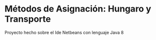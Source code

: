 # Métodos de Asignación: Hungaro y Transporte
Proyecto hecho sobre el Ide Netbeans con lenguaje Java 8

